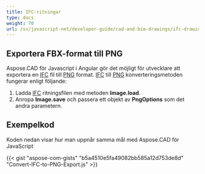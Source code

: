 ```yaml
---
title: IFC-ritningar
type: docs
weight: 70
url: /sv/javascript-net/developer-guide/cad-and-bim-drawings/ifc-drawings/
---
```


## **Exportera FBX-format till PNG**

Aspose.CAD för Javascript i Angular gör det möjligt för utvecklare att exportera en [IFC](https://docs.fileformat.com/cad/ifc/) fil till [PNG](https://docs.fileformat.com/image/png/) format.
[IFC](https://docs.fileformat.com/cad/ifc/) till [PNG](https://docs.fileformat.com/image/png/) konverteringsmetoden fungerar enligt följande:

1. Ladda [IFC](https://docs.fileformat.com/cad/ifc/) ritningsfilen med metoden **Image.load**.
1. Anropa **Image.save** och passera ett objekt av **PngOptions** som det andra parametern.

## Exempelkod

Koden nedan visar hur man uppnår samma mål med Aspose.CAD för JavaScript

{{< gist "aspose-com-gists" "b5a4510e5fa49082bb585a12d753de8d" "Convert-IFC-to-PNG-Export.js" >}}
